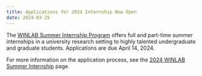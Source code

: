 ```yaml
---
title: Applications for 2024 Internship Now Open
date: 2024-03-25
---
```


The [WINLAB Summer Internship Program](https://www.winlab.rutgers.edu/prospective-students/summer-internship/) offers full and part-time summer internships in a university research setting to highly talented undergraduate and graduate students. Applications are due April 14, 2024.
 
<!--more-->

For more information on the application process, see the [2024 WINLAB Summer Internship](https://www.winlab.rutgers.edu/prospective-students/summer-internship/) page.